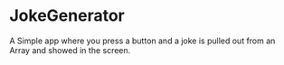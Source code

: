 # JokeGenerator
A Simple app where you press a button and a joke is pulled out from an Array and showed in the screen.
